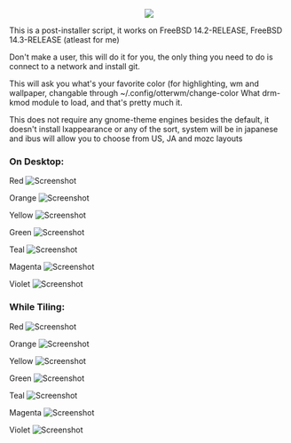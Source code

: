 <p align="center">
  <img src="https://github.com/otterbutions/otterbsd-screenshots/blob/main/otterBSD-cover.png?raw=true"/>
</p>

This is a post-installer script, it works on FreeBSD 14.2-RELEASE, FreeBSD 14.3-RELEASE (atleast for me)

Don't make a user, this will do it for you, the only thing you need to do is connect to a network and install git.

This will ask you what's your favorite color (for highlighting, wm and wallpaper, changable through ~/.config/otterwm/change-color
What drm-kmod module to load, and that's pretty much it.

This does not require any gnome-theme engines besides the default, it doesn't install lxappearance or any of the sort, system will be in japanese and ibus will allow you to choose from US, JA and mozc layouts

### On Desktop:

Red
![Screenshot](https://github.com/otterbutions/otterbsd-screenshots/blob/main/wm-screenshots/red.png?raw=true)

Orange
![Screenshot](https://github.com/otterbutions/otterbsd-screenshots/blob/main/wm-screenshots/orange.png?raw=true)

Yellow
![Screenshot](https://github.com/otterbutions/otterbsd-screenshots/blob/main/wm-screenshots/yellow.png?raw=true)

Green
![Screenshot](https://github.com/otterbutions/otterbsd-screenshots/blob/main/wm-screenshots/green.png?raw=true)

Teal
![Screenshot](https://github.com/otterbutions/otterbsd-screenshots/blob/main/wm-screenshots/teal.png?raw=true)

Magenta
![Screenshot](https://github.com/otterbutions/otterbsd-screenshots/blob/main/wm-screenshots/magenta.png?raw=true)

Violet
![Screenshot](https://github.com/otterbutions/otterbsd-screenshots/blob/main/wm-screenshots/violet.png?raw=true)

### While Tiling:

Red
![Screenshot](https://github.com/otterbutions/otterbsd-screenshots/blob/main/wm-screenshots/tiling-red.png?raw=true)

Orange
![Screenshot](https://github.com/otterbutions/otterbsd-screenshots/blob/main/wm-screenshots/tiling-orange.png?raw=true)

Yellow
![Screenshot](https://github.com/otterbutions/otterbsd-screenshots/blob/main/wm-screenshots/tiling-yellow.png?raw=true)

Green
![Screenshot](https://github.com/otterbutions/otterbsd-screenshots/blob/main/wm-screenshots/tiling-green.png?raw=true)

Teal
![Screenshot](https://github.com/otterbutions/otterbsd-screenshots/blob/main/wm-screenshots/tiling-teal.png?raw=true)

Magenta
![Screenshot](https://github.com/otterbutions/otterbsd-screenshots/blob/main/wm-screenshots/tiling-magenta.png?raw=true)

Violet
![Screenshot](https://github.com/otterbutions/otterbsd-screenshots/blob/main/wm-screenshots/tiling-violet.png?raw=true)
